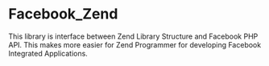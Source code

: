 Facebook_Zend
=============

This library is interface between Zend Library Structure and Facebook PHP API. This makes more easier for Zend Programmer for developing Facebook Integrated Applications.
